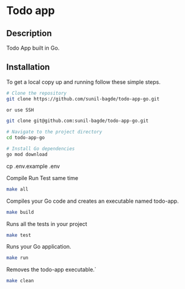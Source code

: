 # Todo app

## Description

Todo App built in Go.

## Installation

To get a local copy up and running follow these simple steps.

```bash
# Clone the repository
git clone https://github.com/sunil-bagde/todo-app-go.git

or use SSH

git clone git@github.com:sunil-bagde/todo-app-go.git

# Navigate to the project directory
cd todo-app-go

# Install Go dependencies
go mod download

```

cp .env.example .env

Compile Run Test same time

```sh
make all
```

Compiles your Go code and creates an executable named todo-app.

```sh
make build
```

Runs all the tests in your project

```sh
make test
```

Runs your Go application.

```sh
make run
```

Removes the todo-app executable.`

```sh
make clean
```

```

```
